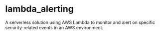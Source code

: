 # lambda_alerting
A serverless solution using AWS Lambda to monitor and alert on specific security-related events in an AWS environment.
